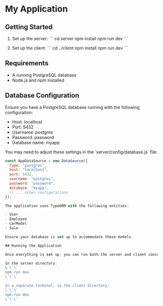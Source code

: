 # My Application

## Getting Started

1. Set up the server:
   \`\`\`
   cd server
   npm install
   npm run dev
   \`\`\`

2. Set up the client:
   \`\`\`
   cd ../client
   npm install
   npm run dev
   \`\`\`

## Requirements

- A running PostgreSQL database
- Node.js and npm installed

## Database Configuration

Ensure you have a PostgreSQL database running with the following configuration:

- Host: localhost
- Port: 5432
- Username: postgres
- Password: password
- Database name: myapp

You may need to adjust these settings in the \`server/config/database.js\` file:

```javascript
const AppDataSource = new DataSource({
  type: "postgres",
  host: "localhost",
  port: 5432,
  username: "postgres",
  password: "password",
  database: "myapp",
  // ... other configurations
});

The application uses TypeORM with the following entities:

- User
- Employee
- CarModel
- Sale

Ensure your database is set up to accommodate these models.

## Running the Application

Once everything is set up, you can run both the server and client concurrently:

In the server directory:
\`\`\`
npm run dev
\`\`\`

In a separate terminal, in the client directory:
\`\`\`
npm run dev
\`\`\`

